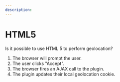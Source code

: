 ```yaml
---
description:
---
```


# HTML5

Is it possible to use HTML 5 to perform geolocation?

1. The browser will prompt the user.
2. The user clicks "Accept".
3. The browser fires an AJAX call to the plugin.
4. The plugin updates their local geolocation cookie.
